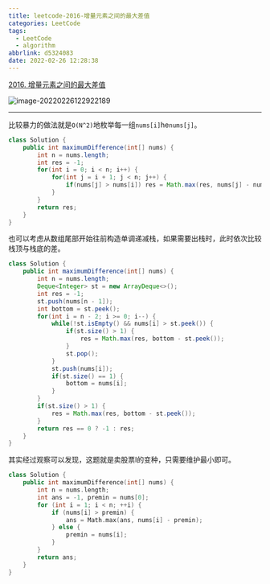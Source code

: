 ```yaml
---
title: leetcode-2016-增量元素之间的最大差值
categories: LeetCode
tags:
  - LeetCode
  - algorithm
abbrlink: d5324083
date: 2022-02-26 12:28:38
---
```


[2016. 增量元素之间的最大差值](https://leetcode-cn.com/problems/maximum-difference-between-increasing-elements/)

![image-20220226122922189](https://gitee.com/cao_ziqiang/img/raw/master/20220226122922.png)

<hr/>

比较暴力的做法就是`O(N^2)`地枚举每一组`nums[i]`he`nums[j]`。

```java
class Solution {
    public int maximumDifference(int[] nums) {
        int n = nums.length;
        int res = -1;
        for(int i = 0; i < n; i++) {
            for(int j = i + 1; j < n; j++) {
                if(nums[j] > nums[i]) res = Math.max(res, nums[j] - nums[i]);
            }
        }
        return res;
    }
}
```

也可以考虑从数组尾部开始往前构造单调递减栈，如果需要出栈时，此时依次比较栈顶与栈底的差。

```java
class Solution {
    public int maximumDifference(int[] nums) {
        int n = nums.length;
        Deque<Integer> st = new ArrayDeque<>();
        int res = -1;
        st.push(nums[n - 1]);
        int bottom = st.peek();
        for(int i = n - 2; i >= 0; i--) {
            while(!st.isEmpty() && nums[i] > st.peek()) {
                if(st.size() > 1) {
                    res = Math.max(res, bottom - st.peek());
                }
                st.pop();
            }
            st.push(nums[i]);
            if(st.size() == 1) {
                bottom = nums[i];
            }
        }
        if(st.size() > 1) {
            res = Math.max(res, bottom - st.peek());
        }
        return res == 0 ? -1 : res;
    }
}
```

其实经过观察可以发现，这题就是卖股票Ⅰ的变种，只需要维护最小即可。

```cpp
class Solution {
    public int maximumDifference(int[] nums) {
        int n = nums.length;
        int ans = -1, premin = nums[0];
        for (int i = 1; i < n; ++i) {
            if (nums[i] > premin) {
                ans = Math.max(ans, nums[i] - premin);
            } else {
                premin = nums[i];
            }
        }
        return ans;
    }
}
```

